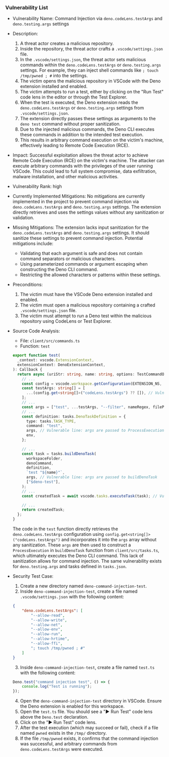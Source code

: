 ### Vulnerability List

- Vulnerability Name: Command Injection via `deno.codeLens.testArgs` and `deno.testing.args` settings
- Description:
    1. A threat actor creates a malicious repository.
    2. Inside the repository, the threat actor crafts a `.vscode/settings.json` file.
    3. In the `.vscode/settings.json`, the threat actor sets malicious commands within the `deno.codeLens.testArgs` or `deno.testing.args` settings. For example, they can inject shell commands like `; touch /tmp/pwned ; #` into the settings.
    4. The victim opens the malicious repository in VSCode with the Deno extension installed and enabled.
    5. The victim attempts to run a test, either by clicking on the "Run Test" code lens in the editor or through the Test Explorer.
    6. When the test is executed, the Deno extension reads the `deno.codeLens.testArgs` or `deno.testing.args` settings from `.vscode/settings.json`.
    7. The extension directly passes these settings as arguments to the `deno test` command without proper sanitization.
    8. Due to the injected malicious commands, the Deno CLI executes these commands in addition to the intended test execution.
    9. This results in arbitrary command execution on the victim's machine, effectively leading to Remote Code Execution (RCE).
- Impact:
    Successful exploitation allows the threat actor to achieve Remote Code Execution (RCE) on the victim's machine. The attacker can execute arbitrary commands with the privileges of the user running VSCode. This could lead to full system compromise, data exfiltration, malware installation, and other malicious activities.
- Vulnerability Rank: high
- Currently Implemented Mitigations:
    No mitigations are currently implemented in the project to prevent command injection via `deno.codeLens.testArgs` and `deno.testing.args` settings. The extension directly retrieves and uses the settings values without any sanitization or validation.
- Missing Mitigations:
    The extension lacks input sanitization for the `deno.codeLens.testArgs` and `deno.testing.args` settings. It should sanitize these settings to prevent command injection. Potential mitigations include:
    - Validating that each argument is safe and does not contain command separators or malicious characters.
    - Using parameterized commands or argument escaping when constructing the Deno CLI command.
    - Restricting the allowed characters or patterns within these settings.
- Preconditions:
    1. The victim must have the VSCode Deno extension installed and enabled.
    2. The victim must open a malicious repository containing a crafted `.vscode/settings.json` file.
    3. The victim must attempt to run a Deno test within the malicious repository using CodeLens or Test Explorer.
- Source Code Analysis:
    - File: `client/src/commands.ts`
    - Function: `test`
    ```typescript
    export function test(
      _context: vscode.ExtensionContext,
      extensionContext: DenoExtensionContext,
    ): Callback {
      return async (uriStr: string, name: string, options: TestCommandOptions) => {
        // ...
        const config = vscode.workspace.getConfiguration(EXTENSION_NS, uri);
        const testArgs: string[] = [
          ...(config.get<string[]>("codeLens.testArgs") ?? []), // Vulnerable line: Retrieves testArgs directly from configuration
        ];
        // ...
        const args = ["test", ...testArgs, "--filter", nameRegex, filePath]; // Vulnerable line: Constructs command with unsanitized testArgs
        // ...
        const definition: tasks.DenoTaskDefinition = {
          type: tasks.TASK_TYPE,
          command: "test",
          args, // Vulnerable line: args are passed to ProcessExecution
          env,
        };

        // ...
        const task = tasks.buildDenoTask(
          workspaceFolder,
          denoCommand,
          definition,
          `test "${name}"`,
          args, // Vulnerable line: args are passed to buildDenoTask
          ["$deno-test"],
        );
        // ...
        const createdTask = await vscode.tasks.executeTask(task); // Vulnerable line: Task is executed

        // ...
        return createdTask;
      };
    }
    ```
    The code in the `test` function directly retrieves the `deno.codeLens.testArgs` configuration using `config.get<string[]>("codeLens.testArgs")` and incorporates it into the `args` array without any sanitization. These `args` are then used to construct a `ProcessExecution` in `buildDenoTask` function from `client/src/tasks.ts`, which ultimately executes the Deno CLI command. This lack of sanitization allows for command injection. The same vulnerability exists for `deno.testing.args` and tasks defined in `tasks.json`.

- Security Test Case:
    1. Create a new directory named `deno-command-injection-test`.
    2. Inside `deno-command-injection-test`, create a file named `.vscode/settings.json` with the following content:
    ```json
    {
        "deno.codeLens.testArgs": [
            "--allow-read",
            "--allow-write",
            "--allow-net",
            "--allow-env",
            "--allow-run",
            "--allow-hrtime",
            "--allow-ffi",
            "; touch /tmp/pwned ; #"
        ]
    }
    ```
    3. Inside `deno-command-injection-test`, create a file named `test.ts` with the following content:
    ```typescript
    Deno.test("command injection test", () => {
        console.log("Test is running");
    });
    ```
    4. Open the `deno-command-injection-test` directory in VSCode. Ensure the Deno extension is enabled for this workspace.
    5. Open the `test.ts` file. You should see a "▶ Run Test" code lens above the `Deno.test` declaration.
    6. Click on the "▶ Run Test" code lens.
    7. After the test execution (which may succeed or fail), check if a file named `pwned` exists in the `/tmp/` directory.
    8. If the file `/tmp/pwned` exists, it confirms that the command injection was successful, and arbitrary commands from `deno.codeLens.testArgs` were executed.
